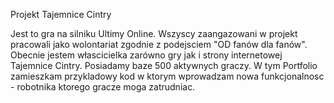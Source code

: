 Projekt Tajemnice Cintry

Jest to gra na silniku Ultimy Online. Wszyscy zaangazowani w projekt pracowali jako wolontariat zgodnie z podejsciem "OD fanów dla fanów".
Obecnie jestem włascicielka zarówno gry jak i strony internetowej Tajemnice Cintry. Posiadamy baze 500 aktywnych graczy.
W tym Portfolio zamieszkam przykladowy kod w ktorym wprowadzam nowa funkcjonalnosc - robotnika ktorego gracze moga zatrudniac.

